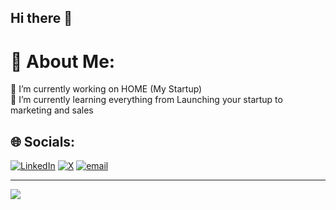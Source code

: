 ## Hi there 👋

# 💫 About Me:
🔭 I’m currently working on HOME (My Startup)<br>🌱 I’m currently learning everything from Launching your startup to marketing and sales


## 🌐 Socials:
[![LinkedIn](https://img.shields.io/badge/LinkedIn-%230077B5.svg?logo=linkedin&logoColor=white)](https://linkedin.com/in/pranay-sewatkar) [![X](https://img.shields.io/badge/X-black.svg?logo=X&logoColor=white)](https://x.com/@Pranayitsyou) [![email](https://img.shields.io/badge/Email-D14836?logo=gmail&logoColor=white)](mailto:pranaydacct@gmail.com) 


---
[![](https://visitcount.itsvg.in/api?id=pranaydact&icon=0&color=0)](https://visitcount.itsvg.in)

<!-- Proudly created with GPRM ( https://gprm.itsvg.in ) -->
<!--
**Pranaydact/pranaydact** is a ✨ _special_ ✨ repository because its `README.md` (this file) appears on your GitHub profile.

Here are some ideas to get you started:

- 🔭 I’m currently working on ...
- 🌱 I’m currently learning ...
- 👯 I’m looking to collaborate on ...
- 🤔 I’m looking for help with ...
- 💬 Ask me about ...
- 📫 How to reach me: ...
- 😄 Pronouns: ...
- ⚡ Fun fact: ...
-->

